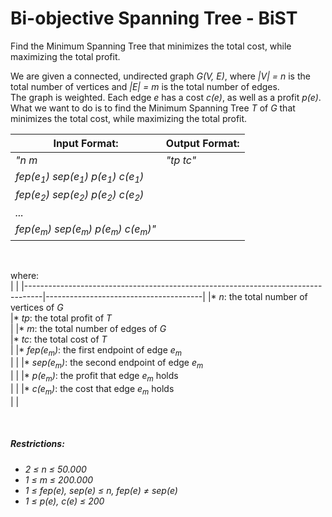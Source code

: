 # Bi-objective Spanning Tree - BiST

Find the Minimum Spanning Tree that minimizes the total cost, while maximizing the total profit.<br />

We are given a connected, undirected graph _G(V, E)_, where _|V| = n_ is the total number of vertices and _|E| = m_ is the total number of edges.<br />
The graph is weighted. Each edge _e_ has a cost _c(e)_, as well as a profit _p(e)_.<br />
What we want to do is to find the Minimum Spanning Tree _T_ of _G_ that minimizes the total cost, while maximizing the total profit.<br />

|Input Format:                                                                     |Output Format:                         |
|----------------------------------------------------------------------------------|---------------------------------------|
|_"n m_<br />                                                                      |_"tp tc"_<br />                        |
|_fep(e<sub>1</sub>) sep(e<sub>1</sub>) p(e<sub>1</sub>) c(e<sub>1</sub>)_<br />   |                                       |
|_fep(e<sub>2</sub>) sep(e<sub>2</sub>) p(e<sub>2</sub>) c(e<sub>2</sub>)_<br />   |                                       |
|_..._<br />                                                                       |                                       |
|_fep(e<sub>m</sub>) sep(e<sub>m</sub>) p(e<sub>m</sub>) c(e<sub>m</sub>)"_<br />  |                                       |

<br />

where:<br />
|                                                                                                                          |
|----------------------------------------------------------------------------------|---------------------------------------|
|* _n_: the total number of vertices of _G_<br />                                  |* _tp_: the total profit of _T_<br />  |
|* _m_: the total number of edges of _G_<br />                                     |* _tc_: the total cost of _T_<br />    |
|* _fep(e<sub>m</sub>)_: the first endpoint of edge _e<sub>m</sub>_<br />          |                                       |
|* _sep(e<sub>m</sub>)_: the second endpoint of edge _e<sub>m</sub>_<br />         |                                       |
|* _p(e<sub>m</sub>)_: the profit that edge _e<sub>m</sub>_ holds<br />            |                                       |
|* _c(e<sub>m</sub>)_: the cost that edge _e<sub>m</sub>_ holds<br />              |                                       |

<br />

##### Restrictions:
* _2 ≤ n ≤ 50.000_<br />
* _1 ≤ m ≤ 200.000_<br />
* _1 ≤ fep(e), sep(e) ≤ n, fep(e) ≠ sep(e)_<br />
* _1 ≤ p(e), c(e) ≤ 200_
